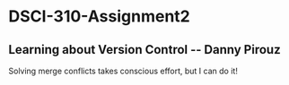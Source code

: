 # DSCI-310-Assignment2
## Learning about Version Control -- Danny Pirouz
Solving merge conflicts takes conscious effort, but I can do it!
